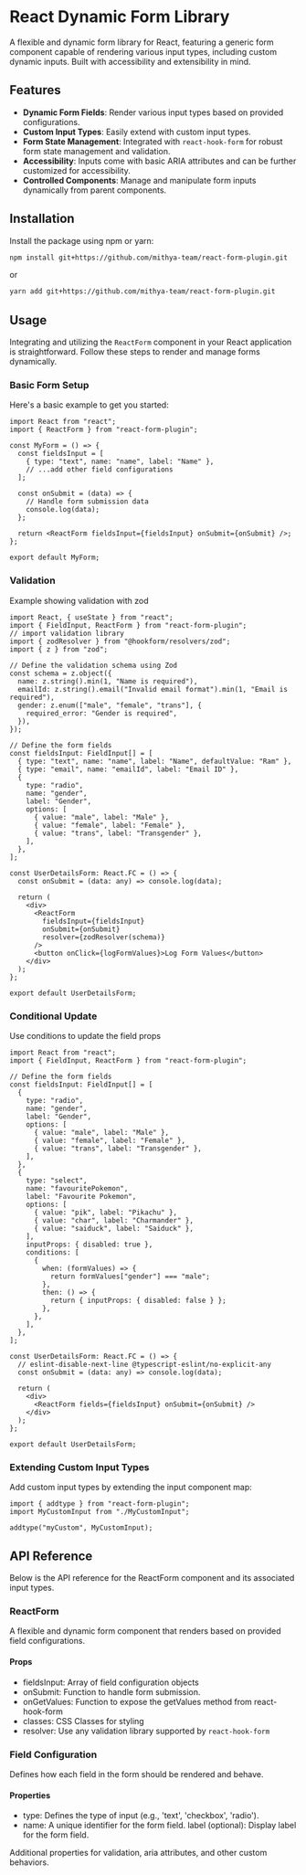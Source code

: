 # React Dynamic Form Library

A flexible and dynamic form library for React, featuring a generic form component capable of rendering various input types, including custom dynamic inputs. Built with accessibility and extensibility in mind.

## Features

- **Dynamic Form Fields**: Render various input types based on provided configurations.
- **Custom Input Types**: Easily extend with custom input types.
- **Form State Management**: Integrated with `react-hook-form` for robust form state management and validation.
- **Accessibility**: Inputs come with basic ARIA attributes and can be further customized for accessibility.
- **Controlled Components**: Manage and manipulate form inputs dynamically from parent components.

## Installation

Install the package using npm or yarn:

```bash
npm install git+https://github.com/mithya-team/react-form-plugin.git
```

or

```bash
yarn add git+https://github.com/mithya-team/react-form-plugin.git
```

## Usage

Integrating and utilizing the `ReactForm` component in your React application is straightforward. Follow these steps to render and manage forms dynamically.

### Basic Form Setup

Here's a basic example to get you started:

```tsx
import React from "react";
import { ReactForm } from "react-form-plugin";

const MyForm = () => {
  const fieldsInput = [
    { type: "text", name: "name", label: "Name" },
    // ...add other field configurations
  ];

  const onSubmit = (data) => {
    // Handle form submission data
    console.log(data);
  };

  return <ReactForm fieldsInput={fieldsInput} onSubmit={onSubmit} />;
};

export default MyForm;
```

### Validation

Example showing validation with zod

```tsx
import React, { useState } from "react";
import { FieldInput, ReactForm } from "react-form-plugin";
// import validation library
import { zodResolver } from "@hookform/resolvers/zod";
import { z } from "zod";

// Define the validation schema using Zod
const schema = z.object({
  name: z.string().min(1, "Name is required"),
  emailId: z.string().email("Invalid email format").min(1, "Email is required"),
  gender: z.enum(["male", "female", "trans"], {
    required_error: "Gender is required",
  }),
});

// Define the form fields
const fieldsInput: FieldInput[] = [
  { type: "text", name: "name", label: "Name", defaultValue: "Ram" },
  { type: "email", name: "emailId", label: "Email ID" },
  {
    type: "radio",
    name: "gender",
    label: "Gender",
    options: [
      { value: "male", label: "Male" },
      { value: "female", label: "Female" },
      { value: "trans", label: "Transgender" },
    ],
  },
];

const UserDetailsForm: React.FC = () => {
  const onSubmit = (data: any) => console.log(data);

  return (
    <div>
      <ReactForm
        fieldsInput={fieldsInput}
        onSubmit={onSubmit}
        resolver={zodResolver(schema)}
      />
      <button onClick={logFormValues}>Log Form Values</button>
    </div>
  );
};

export default UserDetailsForm;
```

### Conditional Update

Use conditions to update the field props

```tsx
import React from "react";
import { FieldInput, ReactForm } from "react-form-plugin";

// Define the form fields
const fieldsInput: FieldInput[] = [
  {
    type: "radio",
    name: "gender",
    label: "Gender",
    options: [
      { value: "male", label: "Male" },
      { value: "female", label: "Female" },
      { value: "trans", label: "Transgender" },
    ],
  },
  {
    type: "select",
    name: "favouritePokemon",
    label: "Favourite Pokemon",
    options: [
      { value: "pik", label: "Pikachu" },
      { value: "char", label: "Charmander" },
      { value: "saiduck", label: "Saiduck" },
    ],
    inputProps: { disabled: true },
    conditions: [
      {
        when: (formValues) => {
          return formValues["gender"] === "male";
        },
        then: () => {
          return { inputProps: { disabled: false } };
        },
      },
    ],
  },
];

const UserDetailsForm: React.FC = () => {
  // eslint-disable-next-line @typescript-eslint/no-explicit-any
  const onSubmit = (data: any) => console.log(data);

  return (
    <div>
      <ReactForm fields={fieldsInput} onSubmit={onSubmit} />
    </div>
  );
};

export default UserDetailsForm;
```

### Extending Custom Input Types

Add custom input types by extending the input component map:

```tsx
import { addtype } from "react-form-plugin";
import MyCustomInput from "./MyCustomInput";

addtype("myCustom", MyCustomInput);
```

## API Reference

Below is the API reference for the ReactForm component and its associated input types.

### ReactForm

A flexible and dynamic form component that renders based on provided field configurations.

#### Props

- fieldsInput: Array of field configuration objects
- onSubmit: Function to handle form submission.
- onGetValues: Function to expose the getValues method from react-hook-form
- classes: CSS Classes for styling
- resolver: Use any validation library supported by `react-hook-form`

### Field Configuration

Defines how each field in the form should be rendered and behave.

#### Properties

- type: Defines the type of input (e.g., 'text', 'checkbox', 'radio').
- name: A unique identifier for the form field.
  label (optional): Display label for the form field.

Additional properties for validation, aria attributes, and other custom behaviors.
